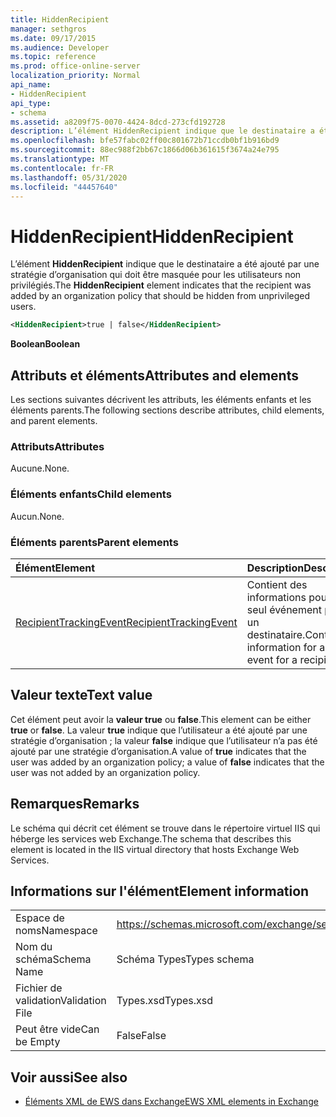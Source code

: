 ```yaml
---
title: HiddenRecipient
manager: sethgros
ms.date: 09/17/2015
ms.audience: Developer
ms.topic: reference
ms.prod: office-online-server
localization_priority: Normal
api_name:
- HiddenRecipient
api_type:
- schema
ms.assetid: a8209f75-0070-4424-8dcd-273cfd192728
description: L’élément HiddenRecipient indique que le destinataire a été ajouté par une stratégie d’organisation qui doit être masquée pour les utilisateurs non privilégiés.
ms.openlocfilehash: bfe57fabc02ff00c801672b71ccdb0bf1b916bd9
ms.sourcegitcommit: 88ec988f2bb67c1866d06b361615f3674a24e795
ms.translationtype: MT
ms.contentlocale: fr-FR
ms.lasthandoff: 05/31/2020
ms.locfileid: "44457640"
---
```

# <a name="hiddenrecipient"></a><span data-ttu-id="00863-103">HiddenRecipient</span><span class="sxs-lookup"><span data-stu-id="00863-103">HiddenRecipient</span></span>

<span data-ttu-id="00863-104">L’élément **HiddenRecipient** indique que le destinataire a été ajouté par une stratégie d’organisation qui doit être masquée pour les utilisateurs non privilégiés.</span><span class="sxs-lookup"><span data-stu-id="00863-104">The **HiddenRecipient** element indicates that the recipient was added by an organization policy that should be hidden from unprivileged users.</span></span> 
  
```XML
<HiddenRecipient>true | false</HiddenRecipient>
```

 <span data-ttu-id="00863-105">**Boolean**</span><span class="sxs-lookup"><span data-stu-id="00863-105">**Boolean**</span></span>
## <a name="attributes-and-elements"></a><span data-ttu-id="00863-106">Attributs et éléments</span><span class="sxs-lookup"><span data-stu-id="00863-106">Attributes and elements</span></span>

<span data-ttu-id="00863-107">Les sections suivantes décrivent les attributs, les éléments enfants et les éléments parents.</span><span class="sxs-lookup"><span data-stu-id="00863-107">The following sections describe attributes, child elements, and parent elements.</span></span>
  
### <a name="attributes"></a><span data-ttu-id="00863-108">Attributs</span><span class="sxs-lookup"><span data-stu-id="00863-108">Attributes</span></span>

<span data-ttu-id="00863-109">Aucune.</span><span class="sxs-lookup"><span data-stu-id="00863-109">None.</span></span>
  
### <a name="child-elements"></a><span data-ttu-id="00863-110">Éléments enfants</span><span class="sxs-lookup"><span data-stu-id="00863-110">Child elements</span></span>

<span data-ttu-id="00863-111">Aucun.</span><span class="sxs-lookup"><span data-stu-id="00863-111">None.</span></span>
  
### <a name="parent-elements"></a><span data-ttu-id="00863-112">Éléments parents</span><span class="sxs-lookup"><span data-stu-id="00863-112">Parent elements</span></span>

|<span data-ttu-id="00863-113">**Élément**</span><span class="sxs-lookup"><span data-stu-id="00863-113">**Element**</span></span>|<span data-ttu-id="00863-114">**Description**</span><span class="sxs-lookup"><span data-stu-id="00863-114">**Description**</span></span>|
|:-----|:-----|
|[<span data-ttu-id="00863-115">RecipientTrackingEvent</span><span class="sxs-lookup"><span data-stu-id="00863-115">RecipientTrackingEvent</span></span>](recipienttrackingevent.md) <br/> |<span data-ttu-id="00863-116">Contient des informations pour un seul événement pour un destinataire.</span><span class="sxs-lookup"><span data-stu-id="00863-116">Contains information for a single event for a recipient.</span></span>  <br/> |
   
## <a name="text-value"></a><span data-ttu-id="00863-117">Valeur texte</span><span class="sxs-lookup"><span data-stu-id="00863-117">Text value</span></span>

<span data-ttu-id="00863-118">Cet élément peut avoir la **valeur true** ou **false**.</span><span class="sxs-lookup"><span data-stu-id="00863-118">This element can be either **true** or **false**.</span></span> <span data-ttu-id="00863-119">La valeur **true** indique que l’utilisateur a été ajouté par une stratégie d’organisation ; la valeur **false** indique que l’utilisateur n’a pas été ajouté par une stratégie d’organisation.</span><span class="sxs-lookup"><span data-stu-id="00863-119">A value of **true** indicates that the user was added by an organization policy; a value of **false** indicates that the user was not added by an organization policy.</span></span> 
  
## <a name="remarks"></a><span data-ttu-id="00863-120">Remarques</span><span class="sxs-lookup"><span data-stu-id="00863-120">Remarks</span></span>

<span data-ttu-id="00863-121">Le schéma qui décrit cet élément se trouve dans le répertoire virtuel IIS qui héberge les services web Exchange.</span><span class="sxs-lookup"><span data-stu-id="00863-121">The schema that describes this element is located in the IIS virtual directory that hosts Exchange Web Services.</span></span>
  
## <a name="element-information"></a><span data-ttu-id="00863-122">Informations sur l'élément</span><span class="sxs-lookup"><span data-stu-id="00863-122">Element information</span></span>

|||
|:-----|:-----|
|<span data-ttu-id="00863-123">Espace de noms</span><span class="sxs-lookup"><span data-stu-id="00863-123">Namespace</span></span>  <br/> |https://schemas.microsoft.com/exchange/services/2006/types  <br/> |
|<span data-ttu-id="00863-124">Nom du schéma</span><span class="sxs-lookup"><span data-stu-id="00863-124">Schema Name</span></span>  <br/> |<span data-ttu-id="00863-125">Schéma Types</span><span class="sxs-lookup"><span data-stu-id="00863-125">Types schema</span></span>  <br/> |
|<span data-ttu-id="00863-126">Fichier de validation</span><span class="sxs-lookup"><span data-stu-id="00863-126">Validation File</span></span>  <br/> |<span data-ttu-id="00863-127">Types.xsd</span><span class="sxs-lookup"><span data-stu-id="00863-127">Types.xsd</span></span>  <br/> |
|<span data-ttu-id="00863-128">Peut être vide</span><span class="sxs-lookup"><span data-stu-id="00863-128">Can be Empty</span></span>  <br/> |<span data-ttu-id="00863-129">False</span><span class="sxs-lookup"><span data-stu-id="00863-129">False</span></span>  <br/> |
   
## <a name="see-also"></a><span data-ttu-id="00863-130">Voir aussi</span><span class="sxs-lookup"><span data-stu-id="00863-130">See also</span></span>



- [<span data-ttu-id="00863-131">Éléments XML de EWS dans Exchange</span><span class="sxs-lookup"><span data-stu-id="00863-131">EWS XML elements in Exchange</span></span>](ews-xml-elements-in-exchange.md)


